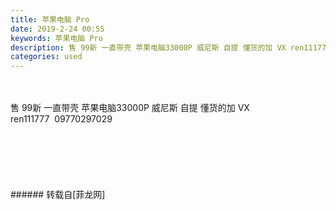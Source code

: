 ```yaml
---
title: 苹果电脑 Pro
date: 2019-2-24 00:55
keywords: 苹果电脑 Pro
description: 售 99新 一直带壳 苹果电脑33000P 威尼斯 自提 懂货的加 VX ren111777  09770297029
categories: used
---
```

<td class="t_f" id="postmessage_3101436">

<br/>
<br/>
售 99新 一直带壳 苹果电脑33000P 威尼斯 自提 懂货的加 VX ren111777  09770297029<br/>
<img alt="" border="0" class="zoom" data-cf-modified-19d143140df635474b019614-="" file="http://www.flw.ph/data/appbyme/upload/image/201902/24/d2wDPO8goBaS.jpg" id="aimg_PzeeI" lazyloadthumb="1" onclick="" onmouseover="" src="http://www.flw.ph/data/appbyme/upload/image/201902/24/d2wDPO8goBaS.jpg"/><br/>
<br/>
<img alt="" border="0" class="zoom" data-cf-modified-19d143140df635474b019614-="" file="http://www.flw.ph/data/appbyme/upload/image/201902/24/cD66j3DTqHib.jpg" id="aimg_b6mDg" lazyloadthumb="1" onclick="" onmouseover="" src="http://www.flw.ph/data/appbyme/upload/image/201902/24/cD66j3DTqHib.jpg"/><br/>
<br/>
<img alt="" border="0" class="zoom" data-cf-modified-19d143140df635474b019614-="" file="http://www.flw.ph/data/appbyme/upload/image/201902/24/jSFdPQ8Ste8e.jpg" id="aimg_M22IZ" lazyloadthumb="1" onclick="" onmouseover="" src="http://www.flw.ph/data/appbyme/upload/image/201902/24/jSFdPQ8Ste8e.jpg"/><br/>
<br/>
<img alt="" border="0" class="zoom" data-cf-modified-19d143140df635474b019614-="" file="http://www.flw.ph/data/appbyme/upload/image/201902/24/2rWobGleXWii.jpg" id="aimg_GAIie" lazyloadthumb="1" onclick="" onmouseover="" src="http://www.flw.ph/data/appbyme/upload/image/201902/24/2rWobGleXWii.jpg"/><br/>
<br/>
<img alt="" border="0" class="zoom" data-cf-modified-19d143140df635474b019614-="" file="http://www.flw.ph/data/appbyme/upload/image/201902/24/MDrlJGbEYLIc.jpg" id="aimg_Jvdpi" lazyloadthumb="1" onclick="" onmouseover="" src="http://www.flw.ph/data/appbyme/upload/image/201902/24/MDrlJGbEYLIc.jpg"/><br/>
<br/>
<img alt="" border="0" class="zoom" data-cf-modified-19d143140df635474b019614-="" file="http://www.flw.ph/data/appbyme/upload/image/201902/24/V7bzDF5LJVl3.jpg" id="aimg_ZbTWD" lazyloadthumb="1" onclick="" onmouseover="" src="http://www.flw.ph/data/appbyme/upload/image/201902/24/V7bzDF5LJVl3.jpg"/><br/>
<br/>
</td>
###### 转载自[菲龙网]